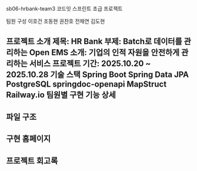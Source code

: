 sb06-hrbank-team3
코드잇 스프린트 초급 프로젝트

팀원 구성
이호건 조동현 권찬호 전채연 김도현

프로젝트 소개
제목: HR Bank
부제: Batch로 데이터를 관리하는 Open EMS
소개: 기업의 인적 자원을 안전하게 관리하는 서비스
프로젝트 기간: 2025.10.20 ~ 2025.10.28
기술 스택
Spring Boot
Spring Data JPA
PostgreSQL
springdoc-openapi
MapStruct
Railway.io
팀원별 구현 기능 상세
--

파일 구조
--

구현 홈페이지
--

프로젝트 회고록
--
